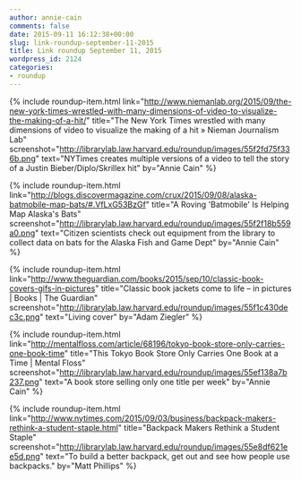 ```yaml
---
author: annie-cain
comments: false
date: 2015-09-11 16:12:38+00:00
slug: link-roundup-september-11-2015
title: Link roundup September 11, 2015
wordpress_id: 2124
categories:
- roundup
---
```


{% include roundup-item.html
  link="http://www.niemanlab.org/2015/09/the-new-york-times-wrestled-with-many-dimensions-of-video-to-visualize-the-making-of-a-hit/"
  title="The New York Times wrestled with many dimensions of video to visualize the making of a hit » Nieman Journalism Lab"
  screenshot="http://librarylab.law.harvard.edu/roundup/images/55f2fd75f336b.png"
  text="NYTimes creates multiple versions of a video to tell the story of a Justin Bieber/Diplo/Skrillex hit"
  by="Annie Cain"
%}

{% include roundup-item.html
  link="http://blogs.discovermagazine.com/crux/2015/09/08/alaska-batmobile-map-bats/#.VfLxG53BzGf"
  title="A Roving 'Batmobile' Is Helping Map Alaska's Bats"
  screenshot="http://librarylab.law.harvard.edu/roundup/images/55f2f18b559a0.png"
  text="Citizen scientists check out equipment from the library to collect data on bats for the Alaska Fish and Game Dept"
  by="Annie Cain"
%}

{% include roundup-item.html
  link="http://www.theguardian.com/books/2015/sep/10/classic-book-covers-gifs-in-pictures"
  title="Classic book jackets come to life – in pictures | Books | The Guardian"
  screenshot="http://librarylab.law.harvard.edu/roundup/images/55f1c430dec3c.png"
  text="Living cover"
  by="Adam Ziegler"
%}

{% include roundup-item.html
  link="http://mentalfloss.com/article/68196/tokyo-book-store-only-carries-one-book-time"
  title="This Tokyo Book Store Only Carries One Book at a Time | Mental Floss"
  screenshot="http://librarylab.law.harvard.edu/roundup/images/55ef138a7b237.png"
  text="A book store selling only one title per week"
  by="Annie Cain"
%}

{% include roundup-item.html
  link="http://www.nytimes.com/2015/09/03/business/backpack-makers-rethink-a-student-staple.html"
  title="Backpack Makers Rethink a Student Staple"
  screenshot="http://librarylab.law.harvard.edu/roundup/images/55e8df621ee5d.png"
  text="To build a better backpack, get out and see how people use backpacks."
  by="Matt Phillips"
%}

